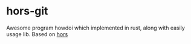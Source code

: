 # hors-git

Awesome program howdoi which implemented in rust, along with easily usage lib. Based on [hors](https://github.com/WindSoilder/hors)
